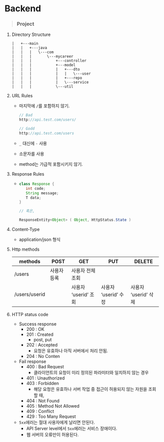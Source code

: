 # Backend

> ### Project

1. Directory Structure

   ```
   |   +---main
   |   |   +---java
   |   |   |   \---com
   |   |   |       \---mycareer
   |   |   |           +---controller
   |   |   |           +---model
   |   |   |           |   +---dto
   |   |   |           |   |   \---user
   |   |   |           |   +---repo
   |   |   |           |   \---service
   |   |   |           \---util
   ```

   

   

2. URL Rules

   + 마지막에 `/`를 포함하지 않기.

     ```java
     // Bad
     http://api.test.com/users/
     
     // Godd
     http://api.test.com/users
     ```

   + `_` 대신에 `-` 사용

   + 소문자를 사용

   + method는 가급적 포함시키지 않기.

   

3. Response Rules

   + ```java
     class Response {
     	int code;
     	String message;
     	T data;
     }
     
     // 혹은,
     
     ResponseEntity<Object> ( Object, HttpStatus.State )
     ```

4. Content-Type

   + application/json 형식

     

5. Http methods

   | methods       | POST        | GET                  | PUT                  | DELETE               |
   | ------------- | ----------- | -------------------- | -------------------- | -------------------- |
   | /users        | 사용자 등록 | 사용자 전체 조회     |                      |                      |
   | /users/userid |             | 사용자 ‘userid’ 조회 | 사용자 ‘userid’ 수정 | 사용자 ‘userid’ 삭제 |

   

6. HTTP status code

   + Success response
     + 200 : OK
     + 201 : Created
       + post, put
     + 202 : Accepted
       + 요청은 유효하나 아직 서버에서 처리 안됨.
     + 204 : No Conten
   + Fail response
     + 400 : Bad Request
       + 클라이언트의 요청이 미리 정의된 파라미터와 일치하지 않는 경우
     + 401 : Unauthorized
     + 403 : Forbidden
       + 해당 요청은 유효하나 서버 작업 중 접근이 허용되지 않는 자원을 조회할 때,
     + 404 : Not Found
     + 405 : Method Not Allowed
     + 409 : Conflict
     + 429 : Too Many Request
   + `5xx`에러는 절대 사용자에게 날리면 안된다.
     + API Server level에서 `5xx`에러는 서비스 장애이다.
     + 웹 서버의 오류만이 허용된다.